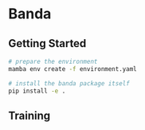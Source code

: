 # Banda

## Getting Started

```bash
# prepare the environment
mamba env create -f environment.yaml

# install the banda package itself
pip install -e . 

```

## Training
